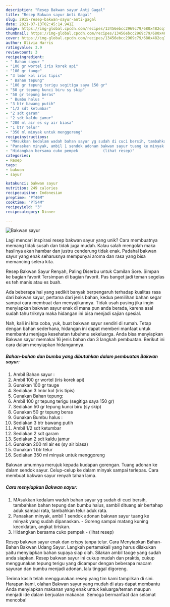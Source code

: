 ```yaml
---
description: "Resep Bakwan sayur Anti Gagal"
title: "Resep Bakwan sayur Anti Gagal"
slug: 2915-resep-bakwan-sayur-anti-gagal
date: 2021-07-13T02:45:14.941Z
image: https://img-global.cpcdn.com/recipes/13456ebcc2969c79/680x482cq70/bakwan-sayur-foto-resep-utama.jpg
thumbnail: https://img-global.cpcdn.com/recipes/13456ebcc2969c79/680x482cq70/bakwan-sayur-foto-resep-utama.jpg
cover: https://img-global.cpcdn.com/recipes/13456ebcc2969c79/680x482cq70/bakwan-sayur-foto-resep-utama.jpg
author: Olivia Harris
ratingvalue: 3.9
reviewcount: 3
recipeingredient:
- " Bahan sayur "
- "100 gr wortel iris korek api"
- "100 gr tauge"
- "3 lmbr kol iris tipis"
- " Bahan tepung"
- "100 gr tepung terigu segitiga saya 150 gr"
- "50 gr tepung kunci biru sy skip"
- "50 gr tepung beras"
- " Bumbu halus "
- "3 btr bawang putih"
- "1/2 sdt ketumbar"
- "2 sdt garam"
- "2 sdt kaldu jamur"
- "200 ml air es sy air biasa"
- "1 btr telur"
- "350 ml minyak untuk menggoreng"
recipeinstructions:
- "MAsukkan kedalam wadah bahan sayur yg sudah di cuci bersih, tambahkan bahan tepung dan bumbu halus, sambil dituang air bertahap aduk sampai rata, tambahkan telur aduk rata."
- "Panaskan minyak, ambil 1 sendok adonan bakwan sayur tuang ke minyak yang sudah dipanaskan. Goreng sampai matang kuning kecoklatan, angkat tiriskan."
- "Hidangkan bersama cuko pempek           (lihat resep)"
categories:
- Resep
tags:
- bakwan
- sayur

katakunci: bakwan sayur 
nutrition: 249 calories
recipecuisine: Indonesian
preptime: "PT40M"
cooktime: "PT54M"
recipeyield: "3"
recipecategory: Dinner

---
```



![Bakwan sayur](https://img-global.cpcdn.com/recipes/13456ebcc2969c79/680x482cq70/bakwan-sayur-foto-resep-utama.jpg)

Lagi mencari inspirasi resep bakwan sayur yang unik? Cara membuatnya memang tidak susah dan tidak juga mudah. Kalau salah mengolah maka hasilnya akan hambar dan justru cenderung tidak enak. Padahal bakwan sayur yang enak seharusnya mempunyai aroma dan rasa yang bisa memancing selera kita.

Resep Bakwan Sayur Renyah, Paling Diserbu untuk Camilan Sore. Simpan ke bagian favorit Tersimpan di bagian favorit. Pas banget jadi teman segelas es teh manis atau es buah.

Ada beberapa hal yang sedikit banyak berpengaruh terhadap kualitas rasa dari bakwan sayur, pertama dari jenis bahan, kedua pemilihan bahan segar sampai cara membuat dan menyajikannya. Tidak usah pusing jika ingin menyiapkan bakwan sayur enak di mana pun anda berada, karena asal sudah tahu triknya maka hidangan ini bisa menjadi sajian spesial.


Nah, kali ini kita coba, yuk, buat bakwan sayur sendiri di rumah. Tetap dengan bahan sederhana, hidangan ini dapat memberi manfaat untuk membantu menjaga kesehatan tubuhmu sekeluarga. Anda bisa menyiapkan Bakwan sayur memakai 16 jenis bahan dan 3 langkah pembuatan. Berikut ini cara dalam menyiapkan hidangannya.

<!--inarticleads1-->

##### Bahan-bahan dan bumbu yang dibutuhkan dalam pembuatan Bakwan sayur:

1. Ambil  Bahan sayur :
1. Ambil 100 gr wortel (iris korek api)
1. Gunakan 100 gr tauge
1. Sediakan 3 lmbr kol (iris tipis)
1. Gunakan  Bahan tepung:
1. Ambil 100 gr tepung terigu (segitiga saya 150 gr)
1. Sediakan 50 gr tepung kunci biru (sy skip)
1. Gunakan 50 gr tepung beras
1. Gunakan  Bumbu halus :
1. Sediakan 3 btr bawang putih
1. Ambil 1/2 sdt ketumbar
1. Sediakan 2 sdt garam
1. Sediakan 2 sdt kaldu jamur
1. Gunakan 200 ml air es (sy air biasa)
1. Gunakan 1 btr telur
1. Sediakan 350 ml minyak untuk menggoreng


Bakwan umumnya merujuk kepada kudapan gorengan. Tuang adonan ke dalam sendok sayur. Celup-celup ke dalam minyak sampai terlepas. Cara membuat bakwan sayur renyah tahan lama. 

<!--inarticleads2-->

##### Cara menyiapkan Bakwan sayur:

1. MAsukkan kedalam wadah bahan sayur yg sudah di cuci bersih, tambahkan bahan tepung dan bumbu halus, sambil dituang air bertahap aduk sampai rata, tambahkan telur aduk rata.
1. Panaskan minyak, ambil 1 sendok adonan bakwan sayur tuang ke minyak yang sudah dipanaskan. - Goreng sampai matang kuning kecoklatan, angkat tiriskan.
1. Hidangkan bersama cuko pempek -           (lihat resep)


Resep bakwan sayur enak dan crispy tanpa telur. Cara Menyiapkan Bahan-Bahan Bakwan Udang Sayur. Langkah pertamakali yang harus dilakukan yaitu menyiapkan bahan supaya siap olah. Silakan ambil taoge yang sudah anda siapkan. Resep bakwan sayur ini cukup mudah dan praktis, cukup menggunakan tepung terigu yang dicampur dengan beberapa macam sayuran dan bumbu menjadi adonan, lalu tinggal digoreng. 

Terima kasih telah menggunakan resep yang tim kami tampilkan di sini. Harapan kami, olahan Bakwan sayur yang mudah di atas dapat membantu Anda menyiapkan makanan yang enak untuk keluarga/teman maupun menjadi ide dalam berjualan makanan. Semoga bermanfaat dan selamat mencoba!
